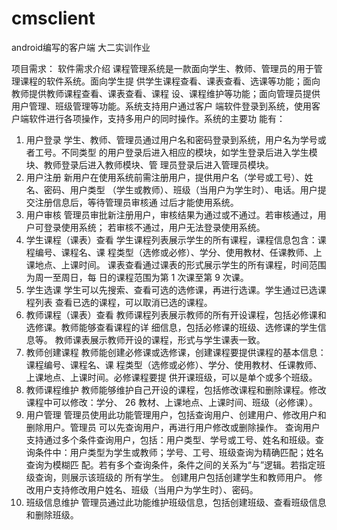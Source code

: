 # cmsclient
android编写的客户端
大二实训作业

项目需求：
软件需求介绍
课程管理系统是一款面向学生、教师、管理员的用于管理课程的软件系统。面向学生提
供学生课程查看、课表查看、选课等功能；面向教师提供教师课程查看、课表查看、课程
设、课程维护等功能；面向管理员提供用户管理、班级管理等功能。系统支持用户通过客户
端软件登录到系统，使用客户端软件进行各项操作，支持多用户的同时操作。系统的主要功
能有：
1) 用户登录
学生、教师、管理员通过用户名和密码登录到系统，用户名为学号或者工号。不同类型
的用户登录后进入相应的模块，如学生登录后进入学生模块、教师登录后进入教师模块、管
理员登录后进入管理员模块。
2) 用户注册
新用户在使用系统前需注册用户，提供用户名（学号或工号）、姓名、密码、用户类型
（学生或教师）、班级（当用户为学生时）、电话。用户提交注册信息后，等待管理员审核通
过后才能使用系统。
3) 用户审核
管理员审批新注册用户，审核结果为通过或不通过。若审核通过，用户可登录使用系统；
若审核不通过，用户无法登录使用系统。
4) 学生课程（课表）查看
学生课程列表展示学生的所有课程，课程信息包含：课程编号、课程名、课
程类型（选修或必修）、学分、使用教材、任课教师、上课地点、上课时间。
课表查看通过课表的形式展示学生的所有课程，时间范围为周一至周日，每
日的课程范围为第 1 次课至第 9 次课。
5) 学生选课
学生可以先搜索、查看可选的选修课，再进行选课。学生通过已选课程列表
查看已选的课程，可以取消已选的课程。
6) 教师课程（课表）查看
教师课程列表展示教师的所有开设课程，包括必修课和选修课。教师能够查看课程的详
细信息，包括必修课的班级、选修课的学生信息等。
教师课表展示教师开设的课程，形式与学生课表一致。
7) 教师创建课程
教师能创建必修课或选修课，创建课程要提供课程的基本信息：课程编号、课程名、课
程类型（选修或必修）、学分、使用教材、任课教师、上课地点、上课时间。必修课程要提
供开课班级，可以是单个或多个班级。
8) 教师课程维护
教师能够维护自己开设的课程，包括修改课程和删除课程。修改课程中可以修改：学分、
26
教材、上课地点、上课时间、班级（必修课）。
9) 用户管理
管理员使用此功能管理用户，包括查询用户、创建用户、修改用户和删除用户。管理员
可以先查询用户，再进行用户修改或删除操作。
查询用户支持通过多个条件查询用户，包括：用户类型、学号或工号、姓名和班级。查
询条件中：用户类型为学生或教师；学号、工号、班级查询为精确匹配；姓名查询为模糊匹
配。若有多个查询条件，条件之间的关系为“与”逻辑。若指定班级查询，则展示该班级的
所有学生。
创建用户包括创建学生和教师用户。
修改用户支持修改用户姓名、班级（当用户为学生时）、密码。
10) 班级信息维护
管理员通过此功能维护班级信息，包括创建班级、查看班级信息和删除班级。
